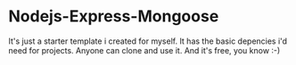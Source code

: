 # Nodejs-Express-Mongoose
It's just a starter template i created for myself. It has the basic depencies i'd need for projects. Anyone can clone and use it. And it's free, you know :-)